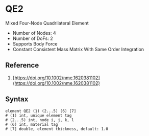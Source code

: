 # QE2

Mixed Four-Node Quadrilateral Element

* Number of Nodes: 4
* Number of DoFs: 2
* Supports Body Force
* Constant Consistent Mass Matrix With Same Order Integration

## Reference

1. [https://doi.org/10.1002/nme.1620381102](https://doi.org/10.1002/nme.1620381102)

## Syntax

```
element QE2 (1) (2...5) (6) [7]
# (1) int, unique element tag
# (2...5) int, node i, j, k, l
# (6) int, material tag
# [7] double, element thickness, default: 1.0
```
